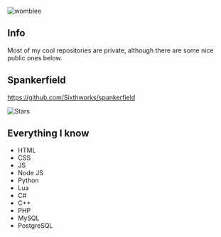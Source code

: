 <p align="left"> <img src="https://komarev.com/ghpvc/?username=womblee&label=Profile%20views&color=0e75b6&style=flat" alt="womblee" /> </p>

## Info
Most of my cool repositories are private, although there are some nice public ones below.

## Spankerfield
https://github.com/Sixthworks/spankerfield

![Stars](https://img.shields.io/github/stars/Sixthworks/spankerfield?style=social)

## Everything I know
- HTML
- CSS
- JS
- Node JS
- Python
- Lua
- C#
- C++
- PHP
- MySQL
- PostgreSQL
